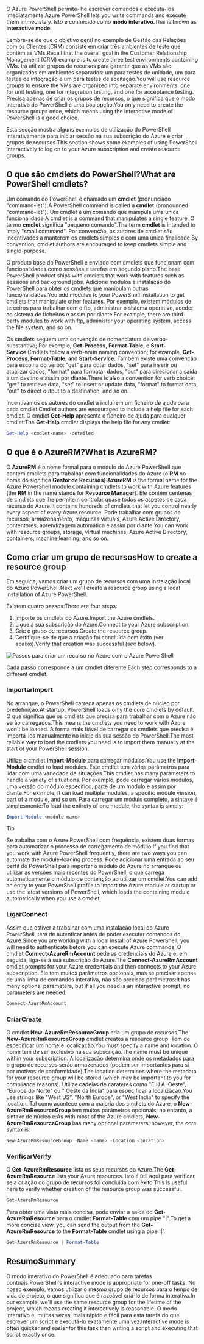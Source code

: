 <span data-ttu-id="65be3-101">O Azure PowerShell permite-lhe escrever comandos e executá-los imediatamente.</span><span class="sxs-lookup"><span data-stu-id="65be3-101">Azure PowerShell lets you write commands and execute them immediately.</span></span> <span data-ttu-id="65be3-102">Isto é conhecido como **modo interativo**.</span><span class="sxs-lookup"><span data-stu-id="65be3-102">This is known as **interactive mode**.</span></span>

<span data-ttu-id="65be3-103">Lembre-se de que o objetivo geral no exemplo de Gestão das Relações com os Clientes (CRM) consiste em criar três ambientes de teste que contêm as VMs.</span><span class="sxs-lookup"><span data-stu-id="65be3-103">Recall that the overall goal in the Customer Relationship Management (CRM) example is to create three test environments containing VMs.</span></span> <span data-ttu-id="65be3-104">Irá utilizar grupos de recursos para garantir que as VMs são organizadas em ambientes separados: um para testes de unidade, um para testes de integração e um para testes de aceitação.</span><span class="sxs-lookup"><span data-stu-id="65be3-104">You will use resource groups to ensure the VMs are organized into separate environments: one for unit testing, one for integration testing, and one for acceptance testing.</span></span> <span data-ttu-id="65be3-105">Precisa apenas de criar os grupos de recursos, o que significa que o modo interativo do PowerShell é uma boa opção.</span><span class="sxs-lookup"><span data-stu-id="65be3-105">You only need to create the resource groups once, which means using the interactive mode of PowerShell is a good choice.</span></span>

<span data-ttu-id="65be3-106">Esta secção mostra alguns exemplos de utilização do PowerShell interativamente para iniciar sessão na sua subscrição do Azure e criar grupos de recursos.</span><span class="sxs-lookup"><span data-stu-id="65be3-106">This section shows some examples of using PowerShell interactively to log on to your Azure subscription and create resource groups.</span></span>

## <a name="what-are-powershell-cmdlets"></a><span data-ttu-id="65be3-107">O que são cmdlets do PowerShell?</span><span class="sxs-lookup"><span data-stu-id="65be3-107">What are PowerShell cmdlets?</span></span>
<span data-ttu-id="65be3-108">Um comando do PowerShell é chamado um **cmdlet** (pronunciado "command-let").</span><span class="sxs-lookup"><span data-stu-id="65be3-108">A PowerShell command is called a **cmdlet** (pronounced "command-let").</span></span> <span data-ttu-id="65be3-109">Um cmdlet é um comando que manipula uma única funcionalidade.</span><span class="sxs-lookup"><span data-stu-id="65be3-109">A cmdlet is a command that manipulates a single feature.</span></span> <span data-ttu-id="65be3-110">O termo **cmdlet** significa "pequeno comando".</span><span class="sxs-lookup"><span data-stu-id="65be3-110">The term **cmdlet** is intended to imply "small command".</span></span> <span data-ttu-id="65be3-111">Por convenção, os autores de cmdlet são incentivados a manterem os cmdlets simples e com uma única finalidade.</span><span class="sxs-lookup"><span data-stu-id="65be3-111">By convention, cmdlet authors are encouraged to keep cmdlets simple and single-purpose.</span></span>

<span data-ttu-id="65be3-112">O produto base do PowerShell é enviado com cmdlets que funcionam com funcionalidades como sessões e tarefas em segundo plano.</span><span class="sxs-lookup"><span data-stu-id="65be3-112">The base PowerShell product ships with cmdlets that work with features such as sessions and background jobs.</span></span> <span data-ttu-id="65be3-113">Adicione módulos à instalação do PowerShell para obter os cmdlets que manipulam outras funcionalidades.</span><span class="sxs-lookup"><span data-stu-id="65be3-113">You add modules to your PowerShell installation to get cmdlets that manipulate other features.</span></span> <span data-ttu-id="65be3-114">Por exemplo, existem módulos de terceiros para trabalhar com o ftp, administrar o sistema operativo, aceder ao sistema de ficheiros e assim por diante.</span><span class="sxs-lookup"><span data-stu-id="65be3-114">For example, there are third-party modules to work with ftp, administer your operating system, access the file system, and so on.</span></span>

<span data-ttu-id="65be3-115">Os cmdlets seguem uma convenção de nomenclatura de verbo-substantivo; Por exemplo, **Get-Process**, **Format-Table**, e **Start-Service**.</span><span class="sxs-lookup"><span data-stu-id="65be3-115">Cmdlets follow a verb-noun naming convention; for example, **Get-Process**, **Format-Table**, and **Start-Service**.</span></span> <span data-ttu-id="65be3-116">Também existe uma convenção para escolha do verbo: "get" para obter dados, "set" para inserir ou atualizar dados, "format" para formatar dados, "out" para direcionar a saída a um destino e assim por diante.</span><span class="sxs-lookup"><span data-stu-id="65be3-116">There is also a convention for verb choice: "get" to retrieve data, "set" to insert or update data, "format" to format data, "out" to direct output to a destination, and so on.</span></span>

<span data-ttu-id="65be3-117">Incentivamos os autores do cmdlet a incluírem um ficheiro de ajuda para cada cmdlet.</span><span class="sxs-lookup"><span data-stu-id="65be3-117">Cmdlet authors are encouraged to include a help file for each cmdlet.</span></span> <span data-ttu-id="65be3-118">O cmdlet **Get-Help** apresenta o ficheiro de ajuda para qualquer cmdlet:</span><span class="sxs-lookup"><span data-stu-id="65be3-118">The **Get-Help** cmdlet displays the help file for any cmdlet:</span></span>

```powershell
Get-Help <cmdlet-name> -detailed
```

## <a name="what-is-azurerm"></a><span data-ttu-id="65be3-119">O que é o AzureRM?</span><span class="sxs-lookup"><span data-stu-id="65be3-119">What is AzureRM?</span></span>
<span data-ttu-id="65be3-120">O **AzureRM** é o nome formal para o módulo do Azure PowerShell que contém cmdlets para trabalhar com funcionalidades do Azure (o **RM** no nome do significa **Gestor de Recursos**).</span><span class="sxs-lookup"><span data-stu-id="65be3-120">**AzureRM** is the formal name for the Azure PowerShell module containing cmdlets to work with Azure features (the **RM** in the name stands for **Resource Manager**).</span></span> <span data-ttu-id="65be3-121">Ele contém centenas de cmdlets que lhe permitem controlar quase todos os aspetos de cada recurso do Azure.</span><span class="sxs-lookup"><span data-stu-id="65be3-121">It contains hundreds of cmdlets that let you control nearly every aspect of every Azure resource.</span></span> <span data-ttu-id="65be3-122">Pode trabalhar com grupos de recursos, armazenamento, máquinas virtuais, Azure Active Directory, contentores, aprendizagem automática e assim por diante.</span><span class="sxs-lookup"><span data-stu-id="65be3-122">You can work with resource groups, storage, virtual machines, Azure Active Directory, containers, machine learning, and so on.</span></span>

## <a name="how-to-create-a-resource-group"></a><span data-ttu-id="65be3-123">Como criar um grupo de recursos</span><span class="sxs-lookup"><span data-stu-id="65be3-123">How to create a resource group</span></span>
<span data-ttu-id="65be3-124">Em seguida, vamos criar um grupo de recursos com uma instalação local do Azure PowerShell.</span><span class="sxs-lookup"><span data-stu-id="65be3-124">Next we'll create a resource group using a local installation of Azure PowerShell.</span></span> 

<span data-ttu-id="65be3-125">Existem quatro passos:</span><span class="sxs-lookup"><span data-stu-id="65be3-125">There are four steps:</span></span> 
1. <span data-ttu-id="65be3-126">Importe os cmdlets do Azure.</span><span class="sxs-lookup"><span data-stu-id="65be3-126">Import the Azure cmdlets.</span></span>
1. <span data-ttu-id="65be3-127">Ligue à sua subscrição do Azure.</span><span class="sxs-lookup"><span data-stu-id="65be3-127">Connect to your Azure subscription.</span></span>
1. <span data-ttu-id="65be3-128">Crie o grupo de recursos.</span><span class="sxs-lookup"><span data-stu-id="65be3-128">Create the resource group.</span></span>
1. <span data-ttu-id="65be3-129">Certifique-se de que a criação foi concluída com êxito (ver abaixo).</span><span class="sxs-lookup"><span data-stu-id="65be3-129">Verify that creation was successful (see below).</span></span>

![Passos para criar um recurso no Azure com o Azure PowerShell](../media-drafts/5-create-resource-overview.png)

<span data-ttu-id="65be3-131">Cada passo corresponde a um cmdlet diferente.</span><span class="sxs-lookup"><span data-stu-id="65be3-131">Each step corresponds to a different cmdlet.</span></span>

### <a name="import"></a><span data-ttu-id="65be3-132">Importar</span><span class="sxs-lookup"><span data-stu-id="65be3-132">Import</span></span>
<span data-ttu-id="65be3-133">No arranque, o PowerShell carrega apenas os cmdlets de núcleo por predefinição.</span><span class="sxs-lookup"><span data-stu-id="65be3-133">At startup, PowerShell loads only the core cmdlets by default.</span></span> <span data-ttu-id="65be3-134">O que significa que os cmdlets que precisa para trabalhar com o Azure não serão carregados.</span><span class="sxs-lookup"><span data-stu-id="65be3-134">This means the cmdlets you need to work with Azure won't be loaded.</span></span> <span data-ttu-id="65be3-135">A forma mais fiável de carregar os cmdlets que precisa é importá-los manualmente no início da sua sessão do PowerShell.</span><span class="sxs-lookup"><span data-stu-id="65be3-135">The most reliable way to load the cmdlets you need is to import them manually at the start of your PowerShell session.</span></span>

<span data-ttu-id="65be3-136">Utilize o cmdlet **Import-Module** para carregar módulos.</span><span class="sxs-lookup"><span data-stu-id="65be3-136">You use the **Import-Module** cmdlet to load modules.</span></span> <span data-ttu-id="65be3-137">Este cmdlet tem vários parâmetros para lidar com uma variedade de situações.</span><span class="sxs-lookup"><span data-stu-id="65be3-137">This cmdlet has many parameters to handle a variety of situations.</span></span> <span data-ttu-id="65be3-138">Por exemplo, pode carregar vários módulos, uma versão do módulo específico, parte de um módulo e assim por diante.</span><span class="sxs-lookup"><span data-stu-id="65be3-138">For example, it can load multiple modules, a specific module version, part of a module, and so on.</span></span> <span data-ttu-id="65be3-139">Para carregar um módulo completo, a sintaxe é simplesmente:</span><span class="sxs-lookup"><span data-stu-id="65be3-139">To load the entirety of one module, the syntax is simply:</span></span>

```powershell
Import-Module <module-name>
```

> [!TIP]
> <span data-ttu-id="65be3-140">Se trabalha com o Azure PowerShell com frequência, existem duas formas para automatizar o processo de carregamento de módulo.</span><span class="sxs-lookup"><span data-stu-id="65be3-140">If you find that you work with Azure PowerShell frequently, there are two ways you can automate the module-loading process.</span></span> <span data-ttu-id="65be3-141">Pode adicionar uma entrada ao seu perfil do PowerShell para importar o módulo do Azure no arranque ou utilizar as versões mais recentes do PowerShell, o que carrega automaticamente o módulo de contenção ao utilizar um cmdlet.</span><span class="sxs-lookup"><span data-stu-id="65be3-141">You can add an entry to your PowerShell profile to import the Azure module at startup or use the latest versions of PowerShell, which loads the containing module automatically when you use a cmdlet.</span></span>

### <a name="connect"></a><span data-ttu-id="65be3-142">Ligar</span><span class="sxs-lookup"><span data-stu-id="65be3-142">Connect</span></span>
<span data-ttu-id="65be3-143">Assim que estiver a trabalhar com uma instalação local do Azure PowerShell, terá de autenticar antes de poder executar comandos do Azure.</span><span class="sxs-lookup"><span data-stu-id="65be3-143">Since you are working with a local install of Azure PowerShell, you will need to authenticate before you can execute Azure commands.</span></span> <span data-ttu-id="65be3-144">O cmdlet **Connect-AzureRmAccount** pede as credenciais do Azure e, em seguida, liga-se à sua subscrição do Azure.</span><span class="sxs-lookup"><span data-stu-id="65be3-144">The **Connect-AzureRmAccount** cmdlet prompts for your Azure credentials and then connects to your Azure subscription.</span></span> <span data-ttu-id="65be3-145">Ele tem muitos parâmetros opcionais, mas se precisar apenas de uma linha de comandos interativa, não são precisos parâmetros:</span><span class="sxs-lookup"><span data-stu-id="65be3-145">It has many optional parameters, but if all you need is an interactive prompt, no parameters are needed:</span></span>

```powershell
Connect-AzureRmAccount
```

### <a name="create"></a><span data-ttu-id="65be3-146">Criar</span><span class="sxs-lookup"><span data-stu-id="65be3-146">Create</span></span>
<span data-ttu-id="65be3-147">O cmdlet **New-AzureRmResourceGroup** cria um grupo de recursos.</span><span class="sxs-lookup"><span data-stu-id="65be3-147">The **New-AzureRmResourceGroup** cmdlet creates a resource group.</span></span> <span data-ttu-id="65be3-148">Tem de especificar um nome e localização.</span><span class="sxs-lookup"><span data-stu-id="65be3-148">You must specify a name and location.</span></span> <span data-ttu-id="65be3-149">O nome tem de ser exclusivo na sua subscrição.</span><span class="sxs-lookup"><span data-stu-id="65be3-149">The name must be unique within your subscription.</span></span> <span data-ttu-id="65be3-150">A localização determina onde os metadados para o grupo de recursos serão armazenados (podem ser importantes para si por motivos de conformidade).</span><span class="sxs-lookup"><span data-stu-id="65be3-150">The location determines where the metadata for your resource group will be stored (which may be important to you for compliance reasons).</span></span> <span data-ttu-id="65be3-151">Utilize cadeias de carateres como "E.U.A. Oeste", "Europa do Norte" ou "	Oeste da Índia" para especificar a localização.</span><span class="sxs-lookup"><span data-stu-id="65be3-151">You use strings like "West US", "North Europe", or "West India" to specify the location.</span></span> <span data-ttu-id="65be3-152">Tal como acontece com a maioria dos cmdlets do Azure, o **New-AzureRmResourceGroup** tem muitos parâmetros opcionais; no entanto, a sintaxe de núcleo é:</span><span class="sxs-lookup"><span data-stu-id="65be3-152">As with most of the Azure cmdlets, **New-AzureRmResourceGroup** has many optional parameters; however, the core syntax is:</span></span>

```powershell
New-AzureRmResourceGroup -Name <name> -Location <location>
```

### <a name="verify"></a><span data-ttu-id="65be3-153">Verificar</span><span class="sxs-lookup"><span data-stu-id="65be3-153">Verify</span></span>
<span data-ttu-id="65be3-154">O **Get-AzureRmResource** lista os seus recursos do Azure.</span><span class="sxs-lookup"><span data-stu-id="65be3-154">The **Get-AzureRmResource** lists your Azure resources.</span></span> <span data-ttu-id="65be3-155">Isto é útil aqui para verificar se a criação do grupo de recursos foi concluída com êxito.</span><span class="sxs-lookup"><span data-stu-id="65be3-155">This is useful here to verify whether creation of the resource group was successful.</span></span>

```powershell
Get-AzureRmResource
```

<span data-ttu-id="65be3-156">Para obter uma vista mais concisa, pode enviar a saída do **Get-AzureRmResource** para o cmdlet **Format-Table** com um pipe "|".</span><span class="sxs-lookup"><span data-stu-id="65be3-156">To get a more concise view, you can send the output from the **Get-AzureRmResource** to the **Format-Table** cmdlet using a pipe '|'.</span></span>

```powershell
Get-AzureRmResource | Format-Table
```

## <a name="summary"></a><span data-ttu-id="65be3-157">Resumo</span><span class="sxs-lookup"><span data-stu-id="65be3-157">Summary</span></span>
<span data-ttu-id="65be3-158">O modo interativo do PowerShell é adequado para tarefas pontuais.</span><span class="sxs-lookup"><span data-stu-id="65be3-158">PowerShell's interactive mode is appropriate for one-off tasks.</span></span> <span data-ttu-id="65be3-159">No nosso exemplo, vamos utilizar o mesmo grupo de recursos para o tempo de vida do projeto, o que significa que é razoável criá-lo de forma interativa.</span><span class="sxs-lookup"><span data-stu-id="65be3-159">In our example, we'll use the same resource group for the lifetime of the project, which means creating it interactively is reasonable.</span></span> <span data-ttu-id="65be3-160">O modo interativo é, muitas vezes, mais rápido e fácil para esta tarefa do que escrever um script e executá-lo exatamente uma vez.</span><span class="sxs-lookup"><span data-stu-id="65be3-160">Interactive mode is often quicker and easier for this task than writing a script and executing that script exactly once.</span></span>